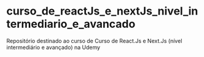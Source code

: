 # curso_de_reactJs_e_nextJs_nivel_intermediario_e_avancado
Repositório destinado ao curso de Curso de React.Js e Next.Js (nível intermediário e avançado) na Udemy 
